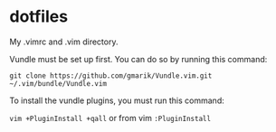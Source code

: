 # dotfiles
My .vimrc and .vim directory.

Vundle must be set up first. You can do so by running this command:

`git clone https://github.com/gmarik/Vundle.vim.git ~/.vim/bundle/Vundle.vim`

To install the vundle plugins, you must run this command:

`vim +PluginInstall +qall` or from vim `:PluginInstall`
